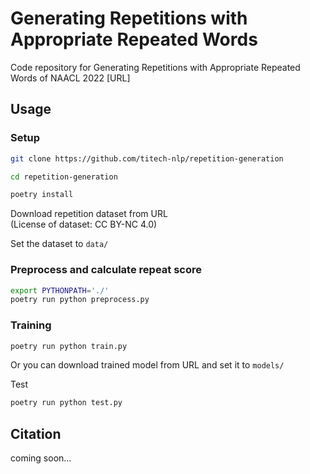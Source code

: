 # Generating Repetitions with Appropriate Repeated Words
Code repository for Generating Repetitions with Appropriate Repeated Words of NAACL 2022 [URL]

## Usage
### Setup
```bash
git clone https://github.com/titech-nlp/repetition-generation

cd repetition-generation

poetry install
```
Download repetition dataset from URL  
(License of dataset: CC BY-NC 4.0)

Set the dataset to `data/`

### Preprocess and calculate repeat score  
```bash
export PYTHONPATH='./'
poetry run python preprocess.py
```

### Training
```bash
poetry run python train.py
```

Or you can download trained model from URL and set it to `models/`

Test
```bash
poetry run python test.py
```


## Citation
coming soon...